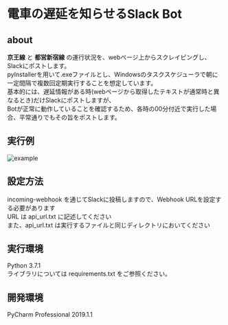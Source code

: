 # 電車の遅延を知らせるSlack Bot   
## about  
 __京王線__ と __都営新宿線__ の運行状況を、webページ上からスクレイピングし、Slackにポストします。  
pyInstallerを用いて.exeファイルとし、Windowsのタスクスケジューラで朝に一定間隔で複数回定期実行することを想定しています。   
基本的には、遅延情報がある時(webページから取得したテキストが通常時と異なるとき)だけSlackにポストしますが、  
Botが正常に動作していることを確認するため、各時の00分付近で実行した場合、平常通りでもその旨をポストします。  
  
## 実行例  
![example](https://user-images.githubusercontent.com/16556629/56778002-2ec56f80-680f-11e9-934e-a0d634754b83.PNG)    
## 設定方法  
 incoming-webhook を通じてSlackに投稿しますので、Webhook URLを設定する必要があります  
 URL は api_url.txt に記述してください  
 また、api_url.txt は実行するファイルと同じディレクトリにおいてください    
## 実行環境  
Python 3.7.1  
ライブラリについては requirements.txt をご参照ください。    
## 開発環境  
PyCharm Professional 2019.1.1
